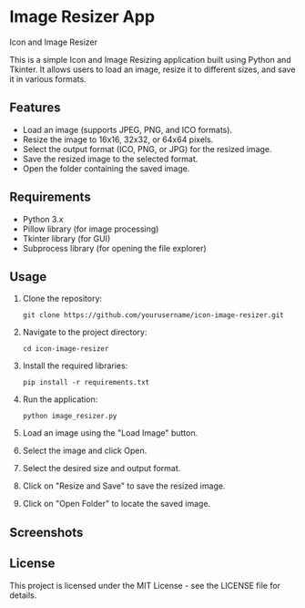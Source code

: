 # Image Resizer App
Icon and Image Resizer

This is a simple Icon and Image Resizing application built using Python and Tkinter. It allows users to load an image, resize it to different sizes, and save it in various formats.

## Features

- Load an image (supports JPEG, PNG, and ICO formats).
- Resize the image to 16x16, 32x32, or 64x64 pixels.
- Select the output format (ICO, PNG, or JPG) for the resized image.
- Save the resized image to the selected format.
- Open the folder containing the saved image.

## Requirements

- Python 3.x
- Pillow library (for image processing)
- Tkinter library (for GUI)
- Subprocess library (for opening the file explorer)

## Usage

1. Clone the repository:

   ```
   git clone https://github.com/yourusername/icon-image-resizer.git
   ```
2. Navigate to the project directory:

    ```
    cd icon-image-resizer
    ```
3. Install the required libraries:
    ```
    pip install -r requirements.txt
    ```
4. Run the application:
   ```
   python image_resizer.py
   ```
5. Load an image using the "Load Image" button.
6. Select the image and click Open.
7. Select the desired size and output format.
8. Click on "Resize and Save" to save the resized image.
9. Click on "Open Folder" to locate the saved image.

## Screenshots

## License
This project is licensed under the MIT License - see the LICENSE file for details.

